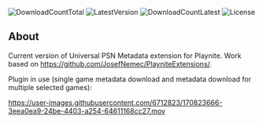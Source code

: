![DownloadCountTotal](https://img.shields.io/github/downloads/XenorPLxx/playnite-metadata-psn-universal/total?label=total%20downloads&style=for-the-badge)
![LatestVersion](https://img.shields.io/github/v/tag/XenorPLxx/playnite-metadata-psn-universal?label=Latest%20version&style=for-the-badge)
![DownloadCountLatest](https://img.shields.io/github/downloads/XenorPLxx/playnite-metadata-psn-universal/latest/total?style=for-the-badge)
![License](https://img.shields.io/github/license/XenorPLxx/playnite-metadata-psn-universal?style=for-the-badge)

## About

Current version of Universal PSN Metadata extension for Playnite. Work based on https://github.com/JosefNemec/PlayniteExtensions/.

Plugin in use (single game metadata download and metadata download for multiple selected games):

https://user-images.githubusercontent.com/6712823/170823666-3eea0ea9-24be-4403-a254-64611168cc27.mov
